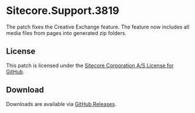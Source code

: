 # Sitecore.Support.3819
The patch fixes the Creative Exchange feature. The feature now includes all media files from pages into generated zip folders.

## License  
This patch is licensed under the [Sitecore Corporation A/S License for GitHub](https://github.com/sitecoresupport/Sitecore.Support.3819/blob/master/LICENSE).  

## Download  
Downloads are available via [GitHub Releases](https://github.com/sitecoresupport/Sitecore.Support.3819/releases).  
